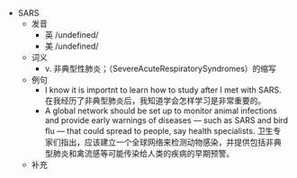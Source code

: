 - SARS
  - 发音
    - 英 /undefined/
    - 美 /undefined/
  - 词义
    - v. 非典型性肺炎；（SevereAcuteRespiratorySyndromes）的缩写
  - 例句
    - I know it is importnt to learn how to study after I met with SARS. 在我经历了非典型肺炎后，我知道学会怎样学习是非常重要的。
    - A global network should be set up to monitor animal infections and provide early warnings of diseases — such as SARS and bird flu — that could spread to people, say health specialists. 卫生专家们指出，应该建立一个全球网络来检测动物感染，并提供包括非典型肺炎和禽流感等可能传染给人类的疾病的早期预警。
  - 补充